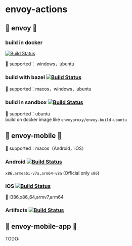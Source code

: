 # envoy-actions

## :dart:	 envoy :dart:	

### build in docker
[![Build Status](https://github.com/oslook/envoy-actions/actions/workflows/docker.yml/badge.svg)](https://github.com/oslook/envoy-actions/actions)

:lantern:	supported： windows，ubuntu


### build with bazel [![Build Status](https://github.com/oslook/envoy-actions/actions/workflows/main.yml/badge.svg)](https://github.com/oslook/envoy-actions/actions)

:lantern:	supported：macos，windows，ubuntu

### build in sandbox [![Build Status](https://github.com/oslook/envoy-actions/actions/workflows/sandbox.yml/badge.svg)](https://github.com/oslook/envoy-actions/actions)

:lantern:	supported：ubuntu  
build on docker image like `envoyproxy/envoy-build-ubuntu`  

## :dart:	envoy-mobile :dart:	

:lantern:	supported：macos（Android，iOS）  
### Android [![Build Status](https://github.com/oslook/envoy-actions/actions/workflows/android-build.yml/badge.svg)](https://github.com/oslook/envoy-actions/actions)

`x86,armeabi-v7a,arm64-v8a`  (Official only `x86`)  

### iOS [![Build Status](https://github.com/oslook/envoy-actions/actions/workflows/ios-build.yml/badge.svg)](https://github.com/oslook/envoy-actions/actions)

:lantern:	i386,x86_64,armv7,arm64  

### Artifacts [![Build Status](https://github.com/oslook/envoy-actions/actions/workflows/artifacts.yml/badge.svg)](https://github.com/oslook/envoy-actions/actions)

## :dart:	envoy-mobile-app :dart:	

TODO:
